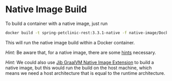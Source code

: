 # Native Image Build

To build a container with a native image, just run

```bash
docker build -t spring-petclinic-rest:3.3.1-native -f native-image/Dockerfile .
```

This will run the native image build within a Docker container.

*Hint:* Be aware that, for a native image, there are some [hints](../src/main/java/org/springframework/samples/petclinic/graalvm) necessary.

*Hint:* We could also use [Jib GraalVM Native Image Extension](https://github.com/GoogleContainerTools/jib-extensions/tree/master/first-party/jib-native-image-extension-maven)
to build a native image, but this would run the build on the host machine, which means we need
a host architecture that is equal to the runtime architecture.
